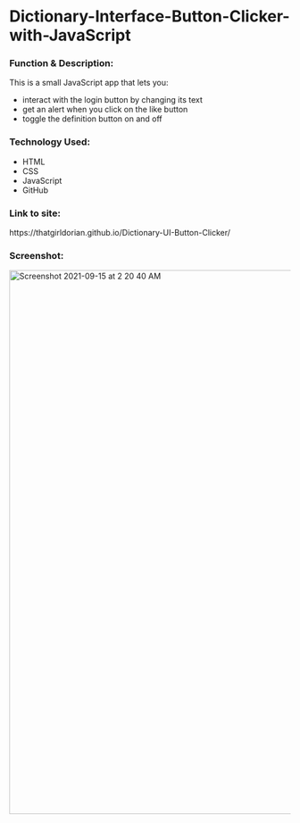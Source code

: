 # Dictionary-Interface-Button-Clicker-with-JavaScript

<h3>Function & Description:</h3>
This is a small JavaScript app that lets you:

- interact with the login button by changing its text
- get an alert when you click on the like button
- toggle the definition button on and off


<h3>Technology Used:</h3>

- HTML
- CSS
- JavaScript
- GitHub 

<h3>Link to site:</h3>
https://thatgirldorian.github.io/Dictionary-UI-Button-Clicker/


<h3>Screenshot:</h3>
<img width="975" alt="Screenshot 2021-09-15 at 2 20 40 AM" src="https://user-images.githubusercontent.com/40691059/133354953-fcd9b382-52eb-4188-8513-51a82b4374cd.png">

